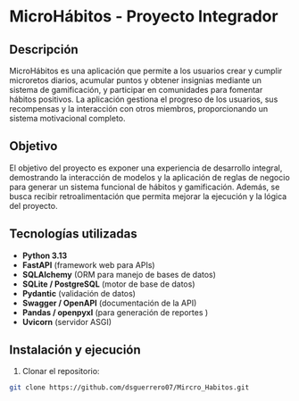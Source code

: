 # MicroHábitos - Proyecto Integrador

## Descripción
MicroHábitos es una aplicación que permite a los usuarios crear y cumplir microretos diarios, acumular puntos y obtener insignias mediante un sistema de gamificación, y participar en comunidades para fomentar hábitos positivos. La aplicación gestiona el progreso de los usuarios, sus recompensas y la interacción con otros miembros, proporcionando un sistema motivacional completo.

## Objetivo
El objetivo del proyecto es exponer una experiencia de desarrollo integral, demostrando la interacción de modelos y la aplicación de reglas de negocio para generar un sistema funcional de hábitos y gamificación. Además, se busca recibir retroalimentación que permita mejorar la ejecución y la lógica del proyecto.

## Tecnologías utilizadas
- **Python 3.13**
- **FastAPI** (framework web para APIs)
- **SQLAlchemy** (ORM para manejo de bases de datos)
- **SQLite / PostgreSQL** (motor de base de datos)
- **Pydantic** (validación de datos)
- **Swagger / OpenAPI** (documentación de la API)
- **Pandas / openpyxl** (para generación de reportes )
- **Uvicorn** (servidor ASGI)

## Instalación y ejecución
1. Clonar el repositorio:
```bash
git clone https://github.com/dsguerrero07/Mircro_Habitos.git
